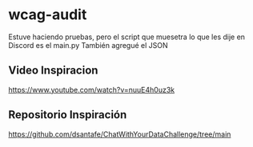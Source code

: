 # wcag-audit

Estuve haciendo pruebas, pero el script que muesetra lo que les dije en Discord es el main.py
También agregué el JSON

## Video Inspiracion
https://www.youtube.com/watch?v=nuuE4h0uz3k

## Repositorio Inspiración
https://github.com/dsantafe/ChatWithYourDataChallenge/tree/main
